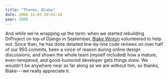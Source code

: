 ```yaml
---
title: "Thanks, Blake"
date: 2008-12-03 20:54:24
year: 2008
---
```

And while we're wrapping up the term: when we started rebuilding DrProject on top of Django in September, <a href="http://bwinton.latte.ca/resume.html">Blake Winton</a> volunteered to help out.  Since then, he has done detailed line-by-line code reviews on over half of our 950 commits, been a voice of reason during online design discussions, and shown the whole team (myself included) how a mature, even-tempered, and good-humored developer gets things done.  We wouldn't be anywhere near as far along as we are without him, so thanks, Blake---we really appreciate it.
